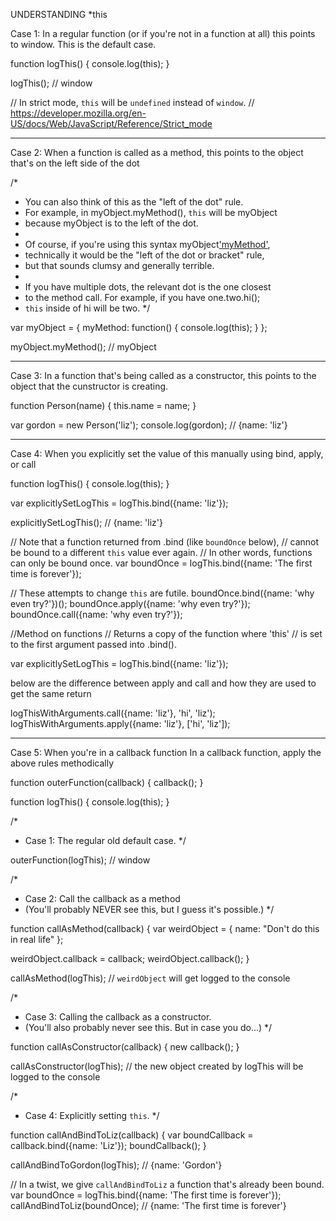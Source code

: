 UNDERSTANDING *this

Case 1: In a regular function (or if you're not in a function at all)
this points to window. This is the default case.

function logThis() {
  console.log(this);
}

logThis(); // window

// In strict mode, `this` will be `undefined` instead of `window`. 
// https://developer.mozilla.org/en-US/docs/Web/JavaScript/Reference/Strict_mode

-------------------------------------------------------------
Case 2: When a function is called as a method, this points to the object that's on the left side of the dot 

/*
 * You can also think of this as the "left of the dot" rule. 
 * For example, in myObject.myMethod(), `this` will be myObject
 * because myObject is to the left of the dot.
 *
 * Of course, if you're using this syntax myObject['myMethod'](),
 * technically it would be the "left of the dot or bracket" rule,
 * but that sounds clumsy and generally terrible.
 *
 * If you have multiple dots, the relevant dot is the one closest 
 * to the method call. For example, if you have one.two.hi();
 * `this` inside of hi will be two.
 */

var myObject = {
  myMethod: function() {
    console.log(this);
  }
};

myObject.myMethod(); // myObject

---------------------------------------------------------

Case 3: In a function that's being called as a constructor, this points to the object
that the cunstructor is creating.

function Person(name) {
  this.name = name;
}

var gordon = new Person('liz');
console.log(gordon); // {name: 'liz'}

---------------------------------------------------------
Case 4: When you explicitly set the value of this manually using bind, apply, or call

function logThis() {
  console.log(this);
}

var explicitlySetLogThis = logThis.bind({name: 'liz'});

explicitlySetLogThis(); // {name: 'liz'}

// Note that a function returned from .bind (like `boundOnce` below),
// cannot be bound to a different `this` value ever again.
// In other words, functions can only be bound once.
var boundOnce = logThis.bind({name: 'The first time is forever'});

// These attempts to change `this` are futile.
boundOnce.bind({name: 'why even try?'})();
boundOnce.apply({name: 'why even try?'});
boundOnce.call({name: 'why even try?'});

//Method on functions 
// Returns a copy of the function where 'this'
// is set to the first argument passed into .bind().

var explicitlySetLogThis = logThis.bind({name: 'liz'});



below are the difference between apply and call and how they are used to get the same return 


logThisWithArguments.call({name: 'liz'}, 'hi', 'liz');
logThisWithArguments.apply({name: 'liz'}, ['hi', 'liz']);

--------------------------------------------------

Case 5: When you're in a callback function
In a callback function, apply the above rules methodically 

function outerFunction(callback) {
  callback();
}

function logThis() {
  console.log(this);
}

/*
 * Case 1: The regular old default case.
 */
 
outerFunction(logThis); // window

/*
 * Case 2: Call the callback as a method
 * (You'll probably NEVER see this, but I guess it's possible.)
 */
 
function callAsMethod(callback) {
  var weirdObject = {
    name: "Don't do this in real life"
  };
  
  weirdObject.callback = callback;
  weirdObject.callback();
}

callAsMethod(logThis); // `weirdObject` will get logged to the console

/*
 * Case 3: Calling the callback as a constructor. 
 * (You'll also probably never see this. But in case you do...)
 */
 
function callAsConstructor(callback) {
  new callback();
}

callAsConstructor(logThis); // the new object created by logThis will be logged to the console

/*
 * Case 4: Explicitly setting `this`.
 */
 
function callAndBindToLiz(callback) {
  var boundCallback = callback.bind({name: 'Liz'});
  boundCallback();
}

callAndBindToGordon(logThis); // {name: 'Gordon'}

// In a twist, we give `callAndBindToLiz` a function that's already been bound.
var boundOnce = logThis.bind({name: 'The first time is forever'});
callAndBindToLiz(boundOnce); // {name: 'The first time is forever'}
